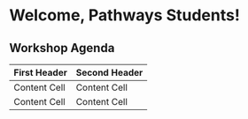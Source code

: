 Welcome, Pathways Students!
=================

## Workshop Agenda

First Header  | Second Header
------------- | -------------
Content Cell  | Content Cell
Content Cell  | Content Cell
